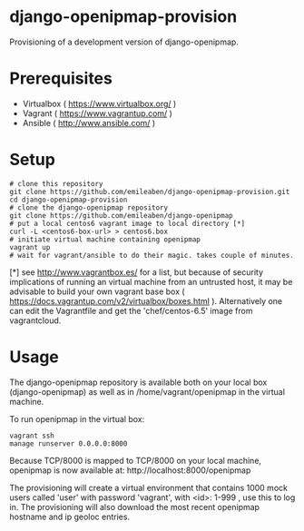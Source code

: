 django-openipmap-provision
==========================

Provisioning of a development version of django-openipmap.

Prerequisites
=============
- Virtualbox ( https://www.virtualbox.org/ )
- Vagrant ( https://www.vagrantup.com/ )
- Ansible ( http://www.ansible.com/ )

Setup
=====

    # clone this repository
    git clone https://github.com/emileaben/django-openipmap-provision.git
    cd django-openipmap-provision
    # clone the django-openipmap repository
    git clone https://github.com/emileaben/django-openipmap
    # put a local centos6 vagrant image to local directory [*]
    curl -L <centos6-box-url> > centos6.box
    # initiate virtual machine containing openipmap
    vagrant up
    # wait for vagrant/ansible to do their magic. takes couple of minutes.

[*] see http://www.vagrantbox.es/ for a list, but because of security implications of running an virtual machine from an untrusted host, it may be advisable to build your own vagrant base box ( https://docs.vagrantup.com/v2/virtualbox/boxes.html ). Alternatively one can edit the Vagrantfile and get the 'chef/centos-6.5' image from vagrantcloud.

Usage
=====

The django-openipmap repository is available both on your local box (django-openipmap) as well as in /home/vagrant/openipmap in the virtual machine.

To run openipmap in the virtual box:

    vagrant ssh
    manage runserver 0.0.0.0:8000
   
Because TCP/8000 is mapped to TCP/8000 on your local machine, openipmap is now available at: http://localhost:8000/openipmap

The provisioning will create a virtual environment that contains 1000 mock users called 'user<id>' with password 'vagrant', with \<id\>: 1-999 , use this to log in. The provisioning will also download the most recent openipmap hostname and ip geoloc entries.
